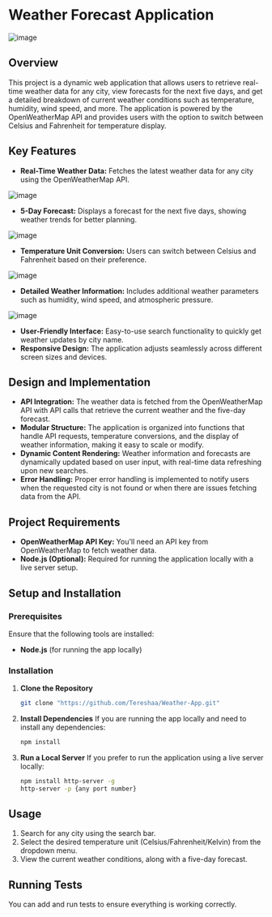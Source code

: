 # Weather Forecast Application

![image](https://github.com/user-attachments/assets/fa33d3cc-fbb7-49d2-a7c4-8e454a114524)


## Overview

This project is a dynamic web application that allows users to retrieve real-time weather data for any city, view forecasts for the next five days, and get a detailed breakdown of current weather conditions such as temperature, humidity, wind speed, and more. The application is powered by the OpenWeatherMap API and provides users with the option to switch between Celsius and Fahrenheit for temperature display.

## Key Features

- **Real-Time Weather Data:** Fetches the latest weather data for any city using the OpenWeatherMap API.

![image](https://github.com/user-attachments/assets/6fc2d1e8-3f91-469a-8774-c61717dcd8f0)
- **5-Day Forecast:** Displays a forecast for the next five days, showing weather trends for better planning.
  
![image](https://github.com/user-attachments/assets/f62b3a60-0842-4544-b41e-51980e5ec380)

- **Temperature Unit Conversion:** Users can switch between Celsius and Fahrenheit based on their preference.
  
![image](https://github.com/user-attachments/assets/a568319d-242b-4953-808a-63a6437eae8d)

- **Detailed Weather Information:** Includes additional weather parameters such as humidity, wind speed, and atmospheric pressure.
  
![image](https://github.com/user-attachments/assets/2af5ea71-2642-44f0-a278-ff86cb01929f)

- **User-Friendly Interface:** Easy-to-use search functionality to quickly get weather updates by city name.
- **Responsive Design:** The application adjusts seamlessly across different screen sizes and devices.

## Design and Implementation

- **API Integration:** The weather data is fetched from the OpenWeatherMap API with API calls that retrieve the current weather and the five-day forecast. 
- **Modular Structure:** The application is organized into functions that handle API requests, temperature conversions, and the display of weather information, making it easy to scale or modify.
- **Dynamic Content Rendering:** Weather information and forecasts are dynamically updated based on user input, with real-time data refreshing upon new searches.
- **Error Handling:** Proper error handling is implemented to notify users when the requested city is not found or when there are issues fetching data from the API.

## Project Requirements

- **OpenWeatherMap API Key:** You'll need an API key from OpenWeatherMap to fetch weather data.
- **Node.js (Optional):** Required for running the application locally with a live server setup.

## Setup and Installation

### Prerequisites

Ensure that the following tools are installed:

- **Node.js** (for running the app locally)

### Installation

1. **Clone the Repository**
   ```bash
   git clone "https://github.com/Tereshaa/Weather-App.git"
   ```
2. **Install Dependencies**
   If you are running the app locally and need to install any dependencies:
   ```bash
   npm install
   ```

3. **Run a Local Server**
   If you prefer to run the application using a live server locally:
   ```bash
   npm install http-server -g
   http-server -p {any port number}
   ```

## Usage

1. Search for any city using the search bar.
2. Select the desired temperature unit (Celsius/Fahrenheit/Kelvin) from the dropdown menu.
3. View the current weather conditions, along with a five-day forecast.

## Running Tests

You can add and run tests to ensure everything is working correctly.
